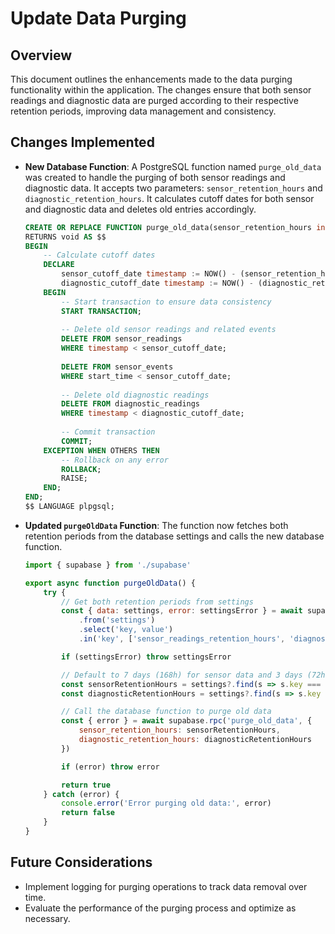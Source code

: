 # Update Data Purging

## Overview

This document outlines the enhancements made to the data purging functionality within the application. The changes ensure that both sensor readings and diagnostic data are purged according to their respective retention periods, improving data management and consistency.

## Changes Implemented

- **New Database Function**: A PostgreSQL function named `purge_old_data` was created to handle the purging of both sensor readings and diagnostic data. It accepts two parameters: `sensor_retention_hours` and `diagnostic_retention_hours`. It calculates cutoff dates for both sensor and diagnostic data and deletes old entries accordingly.

   ```sql
   CREATE OR REPLACE FUNCTION purge_old_data(sensor_retention_hours integer, diagnostic_retention_hours integer)
   RETURNS void AS $$
   BEGIN
       -- Calculate cutoff dates
       DECLARE
           sensor_cutoff_date timestamp := NOW() - (sensor_retention_hours * interval '1 hour');
           diagnostic_cutoff_date timestamp := NOW() - (diagnostic_retention_hours * interval '1 hour');
       BEGIN
           -- Start transaction to ensure data consistency
           START TRANSACTION;
           
           -- Delete old sensor readings and related events
           DELETE FROM sensor_readings
           WHERE timestamp < sensor_cutoff_date;
           
           DELETE FROM sensor_events
           WHERE start_time < sensor_cutoff_date;
           
           -- Delete old diagnostic readings
           DELETE FROM diagnostic_readings
           WHERE timestamp < diagnostic_cutoff_date;
           
           -- Commit transaction
           COMMIT;
       EXCEPTION WHEN OTHERS THEN
           -- Rollback on any error
           ROLLBACK;
           RAISE;
       END;
   END;
   $$ LANGUAGE plpgsql;
   ```

- **Updated `purgeOldData` Function**: The function now fetches both retention periods from the database settings and calls the new database function.

   ```javascript
   import { supabase } from './supabase'

   export async function purgeOldData() {
       try {
           // Get both retention periods from settings
           const { data: settings, error: settingsError } = await supabase
               .from('settings')
               .select('key, value')
               .in('key', ['sensor_readings_retention_hours', 'diagnostic_readings_retention_hours'])

           if (settingsError) throw settingsError

           // Default to 7 days (168h) for sensor data and 3 days (72h) for diagnostic data if not found
           const sensorRetentionHours = settings?.find(s => s.key === 'sensor_readings_retention_hours')?.value ?? 168
           const diagnosticRetentionHours = settings?.find(s => s.key === 'diagnostic_readings_retention_hours')?.value ?? 72

           // Call the database function to purge old data
           const { error } = await supabase.rpc('purge_old_data', {
               sensor_retention_hours: sensorRetentionHours,
               diagnostic_retention_hours: diagnosticRetentionHours
           })

           if (error) throw error

           return true
       } catch (error) {
           console.error('Error purging old data:', error)
           return false
       }
   }
   ```

## Future Considerations

- Implement logging for purging operations to track data removal over time.
- Evaluate the performance of the purging process and optimize as necessary.
